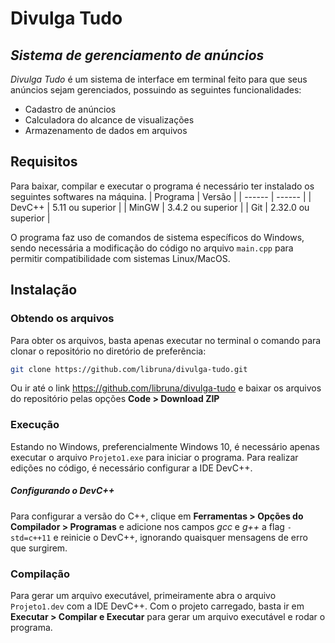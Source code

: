 # Divulga Tudo
## _Sistema de gerenciamento de anúncios_

_Divulga Tudo_ é um sistema de interface em terminal feito para que seus anúncios sejam gerenciados, possuindo as seguintes funcionalidades:

- Cadastro de anúncios
- Calculadora do alcance de visualizações
- Armazenamento de dados em arquivos

## Requisitos
Para baixar, compilar e executar o programa é necessário ter instalado os seguintes softwares na máquina. 
| Programa | Versão |
| ------ | ------ |
| DevC++ | 5.11 ou superior |
| MinGW | 3.4.2 ou superior |
| Git | 2.32.0 ou superior |

O programa faz uso de comandos de sistema específicos do Windows, sendo necessária a modificação do código no arquivo `main.cpp` para permitir compatibilidade com sistemas Linux/MacOS.

## Instalação
### Obtendo os arquivos
Para obter os arquivos, basta apenas executar no terminal o comando para clonar o repositório no diretório de preferência:
```sh
git clone https://github.com/libruna/divulga-tudo.git
```
Ou ir até o link https://github.com/libruna/divulga-tudo e baixar os arquivos do repositório pelas opções __Code > Download ZIP__
### Execução
Estando no Windows, preferencialmente Windows 10, é necessário apenas executar o arquivo ```Projeto1.exe``` para iniciar o programa. Para realizar edições no código, é necessário configurar a IDE DevC++.

##### Configurando o DevC++
Para configurar a versão do C++, clique em __Ferramentas > Opções do Compilador > Programas__ e adicione nos campos _gcc_ e _g++_ a flag ```-std=c++11``` e reinicie o DevC++, ignorando quaisquer mensagens de erro que surgirem.
### Compilação
Para gerar um arquivo executável, primeiramente abra o arquivo ```Projeto1.dev``` com a IDE DevC++.
Com o projeto carregado, basta ir em __Executar > Compilar e Executar__ para gerar um arquivo executável e rodar o programa.
